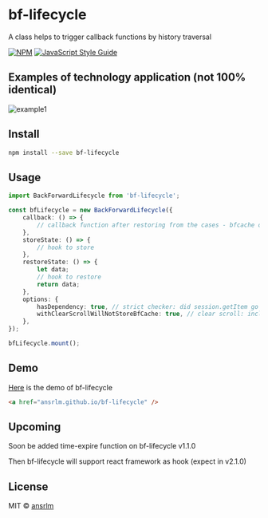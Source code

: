 # bf-lifecycle

A class helps to trigger callback functions by history traversal

[![NPM](https://img.shields.io/npm/v/bf-lifecycle.svg)](https://www.npmjs.com/package/bf-lifecycle) [![JavaScript Style Guide](https://img.shields.io/badge/code_style-standard-brightgreen.svg)](https://standardjs.com)

## Examples of technology application (not 100% identical)
	
![example1](https://user-images.githubusercontent.com/28749913/157390526-95f069e4-e7d0-4df8-86e5-2095e8d2f541.gif)

## Install

```bash
npm install --save bf-lifecycle
```

## Usage

```ts
import BackForwardLifecycle from 'bf-lifecycle';

const bfLifecycle = new BackForwardLifecycle({
	callback: () => {
		// callback function after restoring from the cases - bfcache or session storage
	},
	storeState: () => {
		// hook to store
	},
	restoreState: () => {
		let data;
		// hook to restore
		return data;
	},
	options: {
		hasDependency: true, // strict checker: did session.getItem go well?
		withClearScrollWillNotStoreBfCache: true, // clear scroll: includes reloading page
	},
});

bfLifecycle.mount();
```

## Demo

[Here](https://ansrlm.github.io/bf-lifecycle) is the demo of bf-lifecycle

```html
<a href="ansrlm.github.io/bf-lifecycle" />
```

## Upcoming

Soon be added time-expire function on bf-lifecycle v1.1.0

Then bf-lifecycle will support react framework as hook (expect in v2.1.0)

## License

MIT © [ansrlm](https://github.com/ansrlm)
